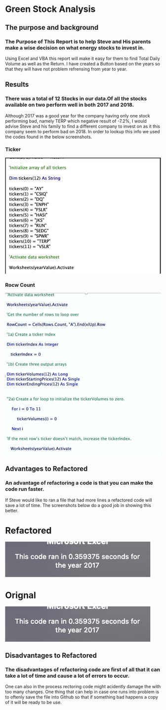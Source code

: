 # Green Stock Analysis

## The purpose and background 

### The Purpose of This Report is to help Steve and His parents make a wise decision on what energy stocks to invest in. 
Using Excel and VBA this report will make it easy for them to find Total Daily Volume as well as the Return. 
I have created a Button based on the years so that they will have not problem refrensing from year to year.
## Results

### There was a total of 12 Stocks in our data.Of all the stocks available on two perform well in both 2017 and 2018. 
Although 2017 was a good year for the company having only one stock performing bad, namely TERP which negative result of -7.2%,
I would advise Steve and his family to find a different company to invest on as it this company seem to perform bad on 2018. 
In order to lookup this info we used the codes found in the below screenshots. 
### Ticker 
![Line Graph](https://github.com/Israelmejia12/-Stock-Analysis-/blob/14317a2e3cad1bcb5078b8b965c1f77907b06545/Screen%20Shot%202022-10-19%20at%2011.33.35%20PM.png)

### Rocw Count
![Line Graph](https://github.com/Israelmejia12/-Stock-Analysis-/blob/14317a2e3cad1bcb5078b8b965c1f77907b06545/Screen%20Shot%202022-10-19%20at%2011.33.42%20PM.png)


## Advantages to Refactored

### An advantage of refactoring a code is that you can make the code run faster.
If Steve would like to ran a file that had more lines a refactored code will save a lot of time. 
The screenshots below do a good job in showing this better.
# Refactored 
![Line Graph](https://github.com/Israelmejia12/-Stock-Analysis-/blob/1a6bf292e84d6fa81f6fb6928faf2b976f6984d4/Screen%20Shot%202022-10-19%20at%207.48.13%20PM.png)
# Orignal 
![Line Graph](https://github.com/Israelmejia12/-Stock-Analysis-/blob/1a6bf292e84d6fa81f6fb6928faf2b976f6984d4/Screen%20Shot%202022-10-19%20at%207.48.13%20PM.png)

## Disadvantages to Refactored
### The disadvantages of refactoring code are first of all that it can take a lot of time and cause a lot of errors to occur. 
One can also in the process rectoring code might acidently damage the with too many changes. 
One thing that can help in case one runs into problem is to oftenly save the file into Github so that if something bad happens a copy of it will be ready to be use.

